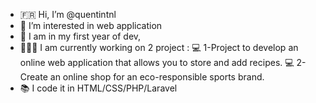 - 🇫🇷 Hi, I’m @quentintnl
- 👀 I’m interested in web application
- 🌱 I am in my first year of dev, 
- 👨🏻‍💻 I am currently working on 2  project :
      💻 1-Project to develop an online web application that allows you to store and add recipes.
      💻 2-Create an online shop for an eco-responsible sports brand.
- 📚 I code it in HTML/CSS/PHP/Laravel
